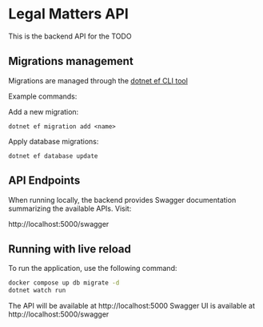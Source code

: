 # Legal Matters API

This is the backend API for the TODO


## Migrations management
Migrations are managed through the [dotnet ef CLI tool](https://learn.microsoft.com/en-us/ef/core/cli/dotnet#common-options) 

Example commands:

Add a new migration:
``` 
dotnet ef migration add <name>
```

Apply database migrations:
```
dotnet ef database update
```


## API Endpoints

When running locally, the backend provides Swagger documentation summarizing the available APIs. Visit:

http://localhost:5000/swagger

## Running with live reload

To run the application, use the following command:

```bash
docker compose up db migrate -d
dotnet watch run
```

The API will be available at http://localhost:5000
Swagger UI is available at http://localhost:5000/swagger
